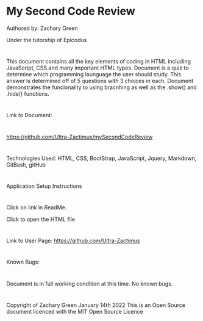 # My Second Code Review


Authored by: Zachary Green

Under the tutorship of Epicodus
#

This document contains all the key elements of coding in HTML including JavaScript, CSS and many important HTML types. Document is a quiz to determine which programming launguage the user should study. This answer is determined off of 5 questions with 3 choices in each. Document demonstrates the funcionality to using bracnhing as well as the .show() and .hide() functions.
#

Link to Document:
#
https://github.com/Ultra-Zactimus/mySecondCodeReview
#

Technologies Used: HTML, CSS, BootStrap, JavaScript, Jquery, Markdown, GitBash, gitHub
#

Application Setup Instructions
#

Click on link in ReadMe.

Click to open the HTML file
#

Link to User Page: https://github.com/Ultra-Zactimus
#

Known Bugs:
#
Document is in full working condition at this time.
No known bugs. 
#

Copyright of Zachary Green
January 14th 2022
This is an Open Source document licenced with the MIT Open Source Licence
